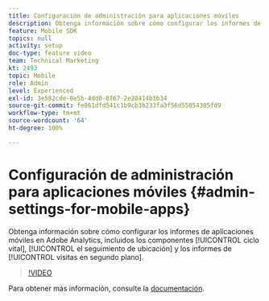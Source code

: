 ```yaml
---
title: Configuración de administración para aplicaciones móviles
description: Obtenga información sobre cómo configurar los informes de aplicaciones móviles en Adobe Analytics, incluidos los componentes del ciclo vital, el seguimiento de ubicación y los informes de visitas en segundo plano.
feature: Mobile SDK
topics: null
activity: setup
doc-type: feature video
team: Technical Marketing
kt: 2493
topic: Mobile
role: Admin
level: Experienced
exl-id: 3e582cde-8e5b-4dd0-8f67-2e28414b1b34
source-git-commit: fe861dfd541c1b9cb3b233fa3f56d55054305fd9
workflow-type: tm+mt
source-wordcount: '64'
ht-degree: 100%

---
```


# Configuración de administración para aplicaciones móviles {#admin-settings-for-mobile-apps}

Obtenga información sobre cómo configurar los informes de aplicaciones móviles en Adobe Analytics, incluidos los componentes [!UICONTROL ciclo vital], [!UICONTROL el seguimiento de ubicación] y los informes de [!UICONTROL visitas en segundo plano].

>[!VIDEO](https://video.tv.adobe.com/v/25961/?quality=12)

Para obtener más información, consulte la [documentación](https://experienceleague.adobe.com/docs/mobile-services/using/get-started-ug/gs.html?lang=es).
